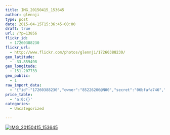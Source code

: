 ```yaml
---
title: IMG_20150415_153645
author: glennji
type: post
date: 2015-04-15T15:36:45+00:00
draft: true
url: /?p=13856
flickr_id:
  - 17260388230
flickr_url:
  - http://www.flickr.com/photos/glennji/17260388230/
geo_latitude:
  - -33.859498
geo_longitude:
  - 151.207733
geo_public:
  - 1
raw_import_data:
  - '{"id":"17260388230","owner":"85226206@N00","secret":"06bfafa746","server":"8711","farm":9,"title":"IMG_20150415_153645","ispublic":0,"isfriend":0,"isfamily":0,"description":{"_content":""},"dateupload":"1431161367","lastupdate":"1431161378","datetaken":"2015-04-15 15:36:45","datetakengranularity":"0","datetakenunknown":"0","ownername":"glennji","tags":"","machine_tags":"","originalsecret":"5b0ca9ae45","originalformat":"jpg","latitude":"-33.859498","longitude":"151.207733","accuracy":"16","context":0,"place_id":"uyU97kpTVLseY.4z4g","woeid":"26198434","geo_is_family":0,"geo_is_friend":0,"geo_is_contact":0,"geo_is_public":0,"media":"photo","media_status":"ready","url_o":"https://farm9.staticflickr.com/8711/17260388230_5b0ca9ae45_o.jpg","height_o":"4208","width_o":"3120"}'
price_table:
  - 'a:0:{}'
categories:
  - Uncategorized

---
```

<p class="flickr-image">
  <a href="http://www.flickr.com/photos/glennji/17260388230/" class="flickr-link"><img src="http://i0.wp.com/glennji.com/wp-content/uploads/2015/04/17260388230_5b0ca9ae45_o.jpg?fit=1024%2C1024" width="" height="" alt="IMG_20150415_153645" class="keyring-img" /></a>
</p>
